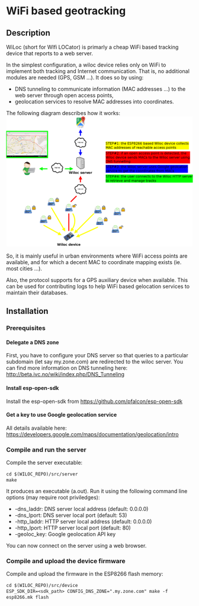 # WiFi based geotracking


## Description

WiLoc (short for WIfi LOCator) is primarly a cheap WiFi based
tracking device that reports to a web server.

In the simplest configuration, a wiloc device relies only on
WiFi to implement both tracking and Internet communication. That
is, no additional modules are needed (GPS, GSM ...). It does so
by using:
- DNS tunneling to communicate information (MAC addresses ...)
to the web server through open access points,
- geolocation services to resolve MAC addresses into coordinates.

The following diagram describes how it works:
![HowItWorks](doc/dia/main.png)

So, it is mainly useful in urban environments where WiFi access
points are available, and for which a decent MAC to coordinate
mapping exists (ie. most cities ...).

Also, the protocol supports for a GPS auxiliary device when
available. This can be used for contributing logs to help WiFi
based gelocation services to maintain their databases.


## Installation

### Prerequisites

#### Delegate a DNS zone
First, you have to configure your DNS server so that queries to
a particular subdomain (let say my.zone.com) are redirected to
the wiloc server. You can find more information on DNS tunneling
here:
http://beta.ivc.no/wiki/index.php/DNS_Tunneling

#### Install esp-open-sdk
Install the esp-open-sdk from
https://github.com/pfalcon/esp-open-sdk

#### Get a key to use Google geolocation service
All details available here:
https://developers.google.com/maps/documentation/geolocation/intro

### Compile and run the server
Compile the server executable:
```
cd $(WILOC_REPO)/src/server
make
```
It produces an executable (a.out). Run it using the following
command line options (may require root priviledges):
- -dns_laddr: DNS server local address (default: 0.0.0.0)
- -dns_lport: DNS server local port (default: 53)
- -http_laddr: HTTP server local address (default: 0.0.0.0)
- -http_lport: HTTP server local port (default: 80)
- -geoloc_key: Google geolocation API key

You can now connect on the server using a web browser.

### Compile and upload the device firmware
Compile and upload the firmware in the ESP8266 flash memory:
```
cd $(WILOC_REPO)/src/device
ESP_SDK_DIR=<sdk_path> CONFIG_DNS_ZONE=".my.zone.com" make -f esp8266.mk flash
```
